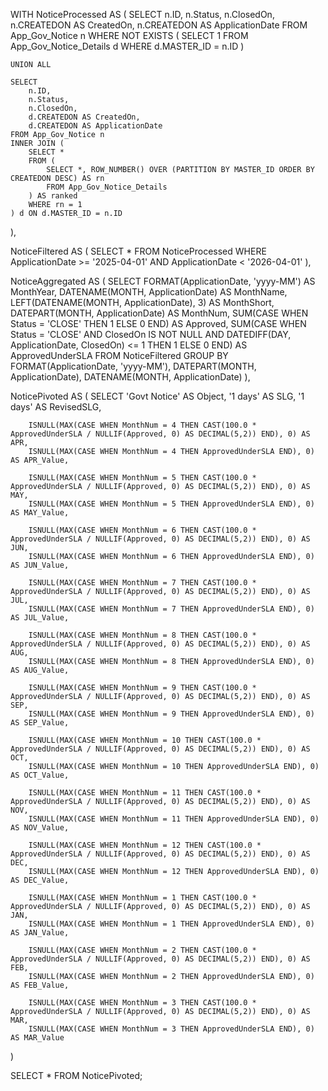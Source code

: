 WITH NoticeProcessed AS (
    SELECT 
        n.ID,
        n.Status,
        n.ClosedOn,
        n.CREATEDON AS CreatedOn,
        n.CREATEDON AS ApplicationDate
    FROM App_Gov_Notice n
    WHERE NOT EXISTS (
        SELECT 1 FROM App_Gov_Notice_Details d WHERE d.MASTER_ID = n.ID
    )

    UNION ALL

    SELECT 
        n.ID,
        n.Status,
        n.ClosedOn,
        d.CREATEDON AS CreatedOn,
        d.CREATEDON AS ApplicationDate
    FROM App_Gov_Notice n
    INNER JOIN (
        SELECT *
        FROM (
            SELECT *, ROW_NUMBER() OVER (PARTITION BY MASTER_ID ORDER BY CREATEDON DESC) AS rn
            FROM App_Gov_Notice_Details
        ) AS ranked
        WHERE rn = 1
    ) d ON d.MASTER_ID = n.ID
),

NoticeFiltered AS (
    SELECT *
    FROM NoticeProcessed
    WHERE ApplicationDate >= '2025-04-01' AND ApplicationDate < '2026-04-01'
),

NoticeAggregated AS (
    SELECT
        FORMAT(ApplicationDate, 'yyyy-MM') AS MonthYear,
        DATENAME(MONTH, ApplicationDate) AS MonthName,
        LEFT(DATENAME(MONTH, ApplicationDate), 3) AS MonthShort,
        DATEPART(MONTH, ApplicationDate) AS MonthNum,
        SUM(CASE WHEN Status = 'CLOSE' THEN 1 ELSE 0 END) AS Approved,
        SUM(CASE 
                WHEN Status = 'CLOSE' 
                  AND ClosedOn IS NOT NULL 
                  AND DATEDIFF(DAY, ApplicationDate, ClosedOn) <= 1 
            THEN 1 ELSE 0 
        END) AS ApprovedUnderSLA
    FROM NoticeFiltered
    GROUP BY FORMAT(ApplicationDate, 'yyyy-MM'), DATEPART(MONTH, ApplicationDate), DATENAME(MONTH, ApplicationDate)
),

NoticePivoted AS (
    SELECT
        'Govt Notice' AS Object,
        '1 days' AS SLG,
        '1 days' AS RevisedSLG,

        ISNULL(MAX(CASE WHEN MonthNum = 4 THEN CAST(100.0 * ApprovedUnderSLA / NULLIF(Approved, 0) AS DECIMAL(5,2)) END), 0) AS APR,
        ISNULL(MAX(CASE WHEN MonthNum = 4 THEN ApprovedUnderSLA END), 0) AS APR_Value,

        ISNULL(MAX(CASE WHEN MonthNum = 5 THEN CAST(100.0 * ApprovedUnderSLA / NULLIF(Approved, 0) AS DECIMAL(5,2)) END), 0) AS MAY,
        ISNULL(MAX(CASE WHEN MonthNum = 5 THEN ApprovedUnderSLA END), 0) AS MAY_Value,

        ISNULL(MAX(CASE WHEN MonthNum = 6 THEN CAST(100.0 * ApprovedUnderSLA / NULLIF(Approved, 0) AS DECIMAL(5,2)) END), 0) AS JUN,
        ISNULL(MAX(CASE WHEN MonthNum = 6 THEN ApprovedUnderSLA END), 0) AS JUN_Value,

        ISNULL(MAX(CASE WHEN MonthNum = 7 THEN CAST(100.0 * ApprovedUnderSLA / NULLIF(Approved, 0) AS DECIMAL(5,2)) END), 0) AS JUL,
        ISNULL(MAX(CASE WHEN MonthNum = 7 THEN ApprovedUnderSLA END), 0) AS JUL_Value,

        ISNULL(MAX(CASE WHEN MonthNum = 8 THEN CAST(100.0 * ApprovedUnderSLA / NULLIF(Approved, 0) AS DECIMAL(5,2)) END), 0) AS AUG,
        ISNULL(MAX(CASE WHEN MonthNum = 8 THEN ApprovedUnderSLA END), 0) AS AUG_Value,

        ISNULL(MAX(CASE WHEN MonthNum = 9 THEN CAST(100.0 * ApprovedUnderSLA / NULLIF(Approved, 0) AS DECIMAL(5,2)) END), 0) AS SEP,
        ISNULL(MAX(CASE WHEN MonthNum = 9 THEN ApprovedUnderSLA END), 0) AS SEP_Value,

        ISNULL(MAX(CASE WHEN MonthNum = 10 THEN CAST(100.0 * ApprovedUnderSLA / NULLIF(Approved, 0) AS DECIMAL(5,2)) END), 0) AS OCT,
        ISNULL(MAX(CASE WHEN MonthNum = 10 THEN ApprovedUnderSLA END), 0) AS OCT_Value,

        ISNULL(MAX(CASE WHEN MonthNum = 11 THEN CAST(100.0 * ApprovedUnderSLA / NULLIF(Approved, 0) AS DECIMAL(5,2)) END), 0) AS NOV,
        ISNULL(MAX(CASE WHEN MonthNum = 11 THEN ApprovedUnderSLA END), 0) AS NOV_Value,

        ISNULL(MAX(CASE WHEN MonthNum = 12 THEN CAST(100.0 * ApprovedUnderSLA / NULLIF(Approved, 0) AS DECIMAL(5,2)) END), 0) AS DEC,
        ISNULL(MAX(CASE WHEN MonthNum = 12 THEN ApprovedUnderSLA END), 0) AS DEC_Value,

        ISNULL(MAX(CASE WHEN MonthNum = 1 THEN CAST(100.0 * ApprovedUnderSLA / NULLIF(Approved, 0) AS DECIMAL(5,2)) END), 0) AS JAN,
        ISNULL(MAX(CASE WHEN MonthNum = 1 THEN ApprovedUnderSLA END), 0) AS JAN_Value,

        ISNULL(MAX(CASE WHEN MonthNum = 2 THEN CAST(100.0 * ApprovedUnderSLA / NULLIF(Approved, 0) AS DECIMAL(5,2)) END), 0) AS FEB,
        ISNULL(MAX(CASE WHEN MonthNum = 2 THEN ApprovedUnderSLA END), 0) AS FEB_Value,

        ISNULL(MAX(CASE WHEN MonthNum = 3 THEN CAST(100.0 * ApprovedUnderSLA / NULLIF(Approved, 0) AS DECIMAL(5,2)) END), 0) AS MAR,
        ISNULL(MAX(CASE WHEN MonthNum = 3 THEN ApprovedUnderSLA END), 0) AS MAR_Value
)

SELECT * FROM NoticePivoted;
